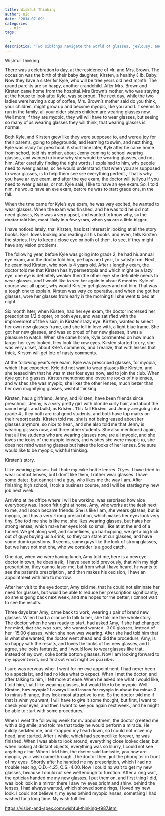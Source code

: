 ```yaml
---
title: Wishful Thinking
author: nic
date: '2018-07-09'
categories:
  - nic
tags:
  - 
  - 
description: "Two siblings navigate the world of glasses, jealousy, and wishful thinking in this heartwarming tale."
---
```

Wishful Thinking.




There was a celebration to day, at the residence of Mr. and Mrs. Brown.
The occasion was the birth of their baby daughter, Kirsten, a healthy 8 lb. Baby.
Now they have a sister for Kyle, who will be tree years old next month.
The grand parents are so happy, another grandchild.
After Mrs. Brown and Kirsten came home from the hospital.
Mrs Brown’s mother, who was staying at the house to look after Kyle, was so proud.
The next day, while the two ladies were having a cup of coffee, Mrs. Brown’s mother 
said do you think, your children, might grow up and become myopic, like you and I.
It seems to run in the family, all your older sisters children are wearing glasses now.
Well mom, if they are myopic, they will will have to wear glasses, but seeing so many of us wearing glasses they will think, that wearing glasses is normal.


Both Kyle, and Kirsten grew like they were supposed to, and were a joy for their parents, going to playgrounds, and learning to swim, and next thing, Kyle was ready for preschool.
A short time later, Kyle after he came home from school, told his mother, about Jenny coming to school wearing glasses, and wanted to know why she would be wearing glasses, and not him.
After carefully finding the right words, I explained to him, why people need to wear glasses,
so he would understand, that when you are supposed to wear glasses, is to help them see see everything perfect.,
That is why you have an eye exam, and after the eye exam, the doctor will tell you if you need to wear glasses, or not.
Kyle said, I like to have an eye exam.
So, I told him, he would have an eye exam, before he was to start grade one, in the fall.

When the time came for Kyle’s eye exam, he was very excited, he wanted to wear glasses.
When the exam was finished, and he was told he did not need glasses, Kyle was a very upset, and wanted to know why, so the doctor told him, most likely in a few years, when you are a little bigger.

I have noticed lately, that Kirsten, has lost interest in looking at all the story books.
Kyle, loves looking and reading all his books, and even, tells Kirsten the stories.
I try to keep a close eye on both of them, to see, if they might have any vision problems.

The following year, before Kyle was going into grade 2, he had his annual eye exam, and the doctor told him, perhaps next year, to satisfy him.
Next, he examined Kirsten, who now is 4 years old.
After a lengthy exam, the doctor told me that Kirsten has hypermetropia and which might be a lazy eye,
one eye is definitely weaker then the other eye, she definitely needs to wear glasses, and I would like to see her again in about 6 months.
Kyle of course was all upset, why would Kirsten get glasses and not him.
That was a tough one to explain.
Kirsten was very co operative, and when she got her glasses, wore her glasses from early in the morning till she went to bed at night.

Six month later, when Kirsten, had her eye exam, the doctor increased her prescription 1/2 diopter, on both eyes, and was satisfied with the improvement of the vision, in Kirsten’s lazy eye.
Kirsten, wanted to select her own new glasses frame, and she fell in love with, a light blue frame.
She got her new glasses, and was so proud of her new glasses, it was a pleasure to watch.
When she came home, Kyle commented on how much larger her eyes looked, they look like cow 
eyes.
Kirsten started to cry, she was very upset, about Kyle’s comments, and I realize, that with lenses that thick, Kirsten will get lots of nasty comments.

At the following year’s eye exam, Kyle was prescribed glasses, for myopia, which I had expected.
Kyle did not want to wear glasses like Kirsten, and she teased him that he was mister four eyes now, and to join the club.
When Kyle got his glasses, Kirsten mentioned she loved the looks of his lenses, and wished she was myopic, she likes the other lenses, much better than her own magnifying glasses, wishful thinking.

Kirsten, has a girlfriend, Jenny, and Kristen, have been friends since preschool, 
Jenny, is a very pretty girl, with blonde curly hair, and about the same height and build, as Kristen. 
This fall Kirsten, and Jenny are going into grade 4 , they both are real good students, and both have top marks on their report cards.
Kirsten told me, she is not being teased about her glasses anymore, so nice to hear., and she also told me that Jenny is wearing glasses now, and three other students.
She also mentioned again, that all the students who are wearing glasses now, are all myopic, and she loves the looks of the myopic lenses, and wishes she were myopic to, she does not mind wearing glasses but hates the looks of her lenses.
She sure would like to be myopic, wishful thinking.


Kirsten’s story.

I like wearing glasses, but I hate my coke bottle lenses.
O yes, I have tried to wear contact lenses, but I don’t like them, I rather wear glasses.
I have some dates, but cannot find a guy, who likes me the way I am.
After finishing high school, I took a business course, and I will be starting my new job next week.

Arriving at the office where I will be working, was surprised how nice everybody was.
I soon felt right at home.
Amy, who works at the desk next to me, and I soon became friends. 
She is like I am, she wears glasses, but is myopic, and has a very strong prescription, which makes her eyes look very tiny.
She told me she is like me, she likes wearing glasses, but hates her strong lenses, which make her eyes look so small, like at at the end of a tunnel.
We get along well, and sometimes, go barhopping, we get a big kick out of guys buying us a drink, so they can stare at our glasses, and have some dumb questions.
It seems, some guys like the look of strong glasses, but we have not met one, who we consider is a good catch.

One day, when we were having lunch, Amy told me, here is a new eye doctor in town, he does lasik, 
I have been told previously, that with my high prescription, they cannot laser me, but from what I have heard, he wants to see the patient’s prescription , and then makes his decision, I have an appointment with him to morrow.

After her visit to the eye doctor, Amy told me, that he could not eliminate her need for glasses, but
would be able to reduce her prescription significantly, so she is going back next week, and she hopes for the better, I cannot wait to see the results. 

Three days later Amy, came back to work, wearing a pair of brand new glasses.
When I had a chance to talk to her, she told me the whole story.
The doctor, when he was ready to start, had asked Amy, if she had changed her mind, that she was sure, she wanted wanted -3.00 glasses, instead of her -15.00 glasses, which she now was wearing.
After she had told him that is what she wanted, the doctor went ahead and did the procedure.
Amy, is so happy with the results, and loves the looks of her new glasses, and I agree, she looks fantastic, and I would love to wear glasses like that, instead of my own, coke bottle bottom glasses.
Now I am looking forward to my appointment, and find out what might be possible.

I sure was nervous when I went for my eye appointment, I had never been to a specialist, and had no idea what to expect.
When I met the doctor, and after talking to him, I felt more at ease.
When he asked me what I would like, I told him, that I like wearing glasses, but would like to be myopic.
Well Kirsten, how myopic?
I always liked lenses for myopia in about the minus 3 to minus 5 range, they look most attractive to me.
So the doctor told me if that is what you want, I will have to give it some thought, but first, I want to check your eyes, and then I want to see you again next week., and he might be able to start with some procedures.

When I went the following week for my appointment, the doctor greeted me with a big smile,
and told me that today he would perform a miracle.
He mildly sedated me, and strapped my head down, so I could not move my head, and started.
After a while, which had seemed like forever, he was finished.
When I was able to look around, everything close looked clear, but when looking at distant objects, everything was so blurry, I could not see anything clear.
When I told him, the doctor said fantastic, you now are myopic, your wish came through.
The doctor then, put the phoropter in front of my eyes,.
Shortly after he handed me my prescription, which I had no trouble reading, O.D.-4.25, O.S.-4.00.
Now I could no wait to get my new glasses, because I could not see well enough to function.
After a long wait, the optician handed me my new glasses, I put them on, and first thing I did,
was look look in a mirror, there I saw my eyes bright and shiny, behind the lenses, I had always wanted, which showed some rings, I loved my new look.
I could not believe it, my eyes behind myopic lenses, something I had wished for a long time.
My wish fulfilled.

https://vision-and-spex.com/wishful-thinking-t987.html